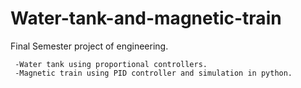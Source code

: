 # Water-tank-and-magnetic-train

Final Semester project of engineering. 

     -Water tank using proportional controllers. 
     -Magnetic train using PID controller and simulation in python.
